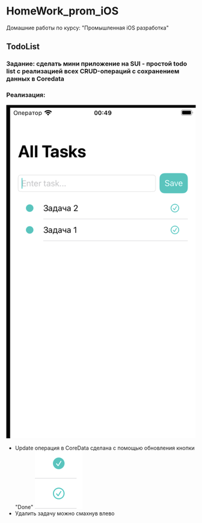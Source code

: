 # HomeWork_prom_iOS
 Домашние работы по курсу: "Промышленная iOS разработка"

## TodoList
### Задание: сделать мини приложение на SUI - простой todo list c реализацией всех CRUD-операций с сохранением данных в Coredata
### Реализация:
![Основной экран](/Демонстрации/TodoListHomeWindow.png)
* Update операция в CoreData сделана с помощью обновления кнопки "Done"
![Update функция](/Демонстрации/TodoList_Done.png)
* Удалить задачу можно смахнув влево
